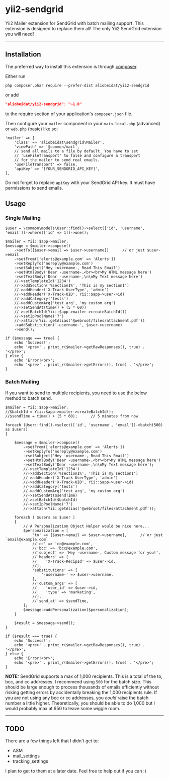 # yii2-sendgrid
Yii2 Mailer extension for SendGrid with batch mailing support. This extension is designed to replace them all! The only Yii2 SendGrid extension you will need!

---

## Installation

The preferred way to install this extension is through [composer](http://getcomposer.org/download/).

Either run

```
php composer.phar require --prefer-dist aliobeidat/yii2-sendgrid
```

or add

```json
"aliobeidat/yii2-sendgrid": "~1.0"
```

to the require section of your application's `composer.json` file.

Then configure your `mailer` component in your `main-local.php` (advanced) or `web.php` (basic) like so:

    'mailer' => [
        'class' => 'aliobeidat\sendgrid\Mailer',
        'viewPath' => '@common/mail',
        // send all mails to a file by default. You have to set
        // 'useFileTransport' to false and configure a transport
        // for the mailer to send real emails.
        'useFileTransport' => false,
        'apiKey' => '[YOUR_SENDGRID_API_KEY]',
    ],

Do not forget to replace `apiKey` with your SendGrid API key. It must have permissions to send emails.

## Usage

### Single Mailing

    $user = \common\models\User::find()->select(['id', 'username', 'email'])->where(['id' => 1])->one();

    $mailer = Yii::$app->mailer;
    $message = $mailer->compose()
        ->setTo([$user->email => $user->username])      // or just $user->email
        ->setFrom(['alerts@example.com' => 'Alerts'])
        ->setReplyTo('noreply@example.com')
        ->setSubject('Hey -username-, Read This Email')
        ->setHtmlBody('Dear -username-,<br><br>My HTML message here')
        ->setTextBody('Dear -username-,\n\nMy Text message here')
        //->setTemplateId('1234')
        //->addSection('%section1%', 'This is my section1')
        //->addHeader('X-Track-UserType', 'admin')
        //->addHeader('X-Track-UID', Yii::$app->user->id)
        //->addCategory('tests')
        //->addCustomArg('test_arg', 'my custom arg')
        //->setSendAt(time() + (5 * 60))
        //->setBatchId(Yii::$app->mailer->createBatchId())
        //->setIpPoolName('7')
        //->attach(Yii::getAlias('@webroot/files/attachment.pdf'))
        ->addSubstitution('-username-', $user->username)
        ->send();

    if ($message === true) {
        echo 'Success!';
        echo '<pre>' . print_r($mailer->getRawResponses(), true) . '</pre>';
    } else {
        echo 'Error!<br>';
        echo '<pre>' . print_r($mailer->getErrors(), true) . '</pre>';
    }

### Batch Mailing

If you want to send to multiple recipients, you need to use the below method to batch send.

    $mailer = Yii::$app->mailer;
    //$batchId = Yii::$app->mailer->createBatchId();
    //$sendTime = time() + (5 * 60);      // 5 minutes from now

    foreach (User::find()->select(['id', 'username', 'email'])->batch(500) as $users)
    {

        $message = $mailer->compose()
            ->setFrom(['alerts@example.com' => 'Alerts'])
            ->setReplyTo('noreply@example.com')
            ->setSubject('Hey -username-, Read This Email')
            ->setHtmlBody('Dear -username-,<br><br>My HTML message here')
            ->setTextBody('Dear -username-,\n\nMy Text message here');
            //->setTemplateId('1234')
            //->addSection('%section1%', 'This is my section1')
            //->addHeader('X-Track-UserType', 'admin')
            //->addHeader('X-Track-UID', Yii::$app->user->id)
            //->addCategory('tests')
            //->addCustomArg('test_arg', 'my custom arg')
            //->setSendAt($sendTime)
            //->setBatchId($batchId)
            //->setIpPoolName('7')
            //->attach(Yii::getAlias('@webroot/files/attachment.pdf'));

        foreach ( $users as $user )
        {
            // A Personalization Object Helper would be nice here...
            $personalization = [
                'to' => [$user->email => $user->username],      // or just `email@example.com`
                //'cc' => 'cc@example.com',
                //'bcc' => 'bcc@example.com',
                //'subject' => 'Hey -username-, Custom message for you!',
                //'headers' => [
                //    'X-Track-RecipId' => $user->id,
                //],
                'substitutions' => [
                    '-username-' => $user->username,
                ],
                //'custom_args' => [
                //    'user_id' => $user->id,
                //    'type' => 'marketing',
                //],
                //'send_at' => $sendTime,
            ];
            $message->addPersonalization($personalization);
        }

        $result = $message->send();
    }

    if ($result === true) {
        echo 'Success!';
        echo '<pre>' . print_r($mailer->getRawResponses(), true) . '</pre>';
    } else {
        echo 'Error!<br>';
        echo '<pre>' . print_r($mailer->getErrors(), true) . '</pre>';
    }

**NOTE:** SendGrid supports a max of 1,000 recipients. This is a total of the to, bcc, and cc addresses. I recommend using `500` for the batch size. This should be large enough to process thousands of emails efficiently without risking getting errors by accidentally breaking the 1,000 recipients rule. If you are not using any bcc or cc addresses, you *could* raise the batch number a little higher. Theoretically, you should be able to do 1,000 but I would probably max at 950 to leave some wiggle room.

---

## TODO

There are a few things left that I didn't get to:

 - ASM
 - mail_settings
 - tracking_settings

 I plan to get to them at a later date. Feel free to help out if you can :)
